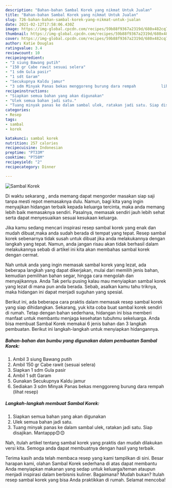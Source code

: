 ```yaml
---
description: "Bahan-bahan Sambal Korek yang nikmat Untuk Jualan"
title: "Bahan-bahan Sambal Korek yang nikmat Untuk Jualan"
slug: 726-bahan-bahan-sambal-korek-yang-nikmat-untuk-jualan
date: 2021-02-12T17:58:06.430Z
image: https://img-global.cpcdn.com/recipes/59b88f9367a2319d/680x482cq70/sambal-korek-foto-resep-utama.jpg
thumbnail: https://img-global.cpcdn.com/recipes/59b88f9367a2319d/680x482cq70/sambal-korek-foto-resep-utama.jpg
cover: https://img-global.cpcdn.com/recipes/59b88f9367a2319d/680x482cq70/sambal-korek-foto-resep-utama.jpg
author: Katie Douglas
ratingvalue: 3.4
reviewcount: 10
recipeingredient:
- "3 siung Bawang putih"
- "150 gr Cabe rawit sesuai selera"
- "1 sdm Gula pasir"
- "1 sdt Garam"
- "Secukupnya Kaldu jamur"
- "3 sdm Minyak Panas bekas menggoreng burung dara rempah           lihat resep"
recipeinstructions:
- "Siapkan semua bahan yang akan digunakan"
- "Ulek semua bahan jadi satu."
- "Tuang minyak panas ke dalam sambal ulek, ratakan jadi satu. Siap disajikan. Mantappp😊😊"
categories:
- Resep
tags:
- sambal
- korek

katakunci: sambal korek 
nutrition: 257 calories
recipecuisine: Indonesian
preptime: "PT33M"
cooktime: "PT58M"
recipeyield: "2"
recipecategory: Dinner

---
```



![Sambal Korek](https://img-global.cpcdn.com/recipes/59b88f9367a2319d/680x482cq70/sambal-korek-foto-resep-utama.jpg)

Di waktu  sekarang , anda memang dapat mengorder masakan siap saji tanpa mesti repot memasaknya dulu. Namun, bagi kita yang ingin menyajikan hidangan terbaik kepada keluarga tercinta, maka anda memang lebih baik memasaknya sendiri. Pasalnya, memasak sendiri jauh lebih sehat serta dapat menyesuaikan sesuai kesukaan keluarga.

Jika kamu sedang mencari inspirasi resep sambal korek yang enak dan mudah dibuat,maka anda sudah berada di tempat yang tepat. Resep sambal korek  sebenarnya tidak susah untuk dibuat jika anda melakukannya dengan langkah yang tepat. Namun, anda jangan risau akan tidak berhasil dalam melakukannya 
sebab di artikel ini kita akan membahas sambal korek dengan cermat.  



Nah untuk anda yang ingin memasak sambal korek yang lezat, ada beberapa langkah yang dapat dikerjakan, mulai dari memilih jenis bahan, kemudian pemilihan bahan segar, hingga cara mengolah dan menyajikannya. Anda Tak perlu pusing kalau mau menyiapkan sambal korek yang lezat di mana pun anda berada. Sebab, asalkan kamu  tahu triknya, maka hidangan ini dapat menjadi suguhan yang spesial.

Berikut ini, ada beberapa cara praktis  dalam memasak resep sambal korek yang siap dihidangkan. Sekarang, yuk kita coba buat sambal korek sendiri di rumah. Tetap dengan bahan sederhana, hidangan ini bisa memberi manfaat untuk membantu menjaga kesehatan tubuhmu sekeluarga. Anda bisa membuat Sambal Korek memakai 6 jenis bahan dan 3 langkah pembuatan. Berikut ini langkah-langkah untuk menyiapkan hidangannya.

<!--inarticleads1-->

##### Bahan-bahan dan bumbu yang digunakan dalam pembuatan Sambal Korek:

1. Ambil 3 siung Bawang putih
1. Ambil 150 gr Cabe rawit (sesuai selera)
1. Siapkan 1 sdm Gula pasir
1. Ambil 1 sdt Garam
1. Gunakan Secukupnya Kaldu jamur
1. Sediakan 3 sdm Minyak Panas bekas menggoreng burung dara rempah           (lihat resep)




<!--inarticleads2-->

##### Langkah-langkah membuat Sambal Korek:

1. Siapkan semua bahan yang akan digunakan
1. Ulek semua bahan jadi satu.
1. Tuang minyak panas ke dalam sambal ulek, ratakan jadi satu. Siap disajikan. Mantappp😊😊




Nah, itulah artikel tentang  sambal korek  yang praktis dan mudah dilakukan versi kita. Semoga anda dapat membuatnya dengan hasil yang terbaik. 

Terima kasih anda telah membaca resep yang kami tampilkan di sini. Besar harapan kami, olahan  Sambal Korek sederhana di atas dapat membantu Anda menyiapkan makanan yang sedap untuk keluarga/teman ataupun menjadi inspirasi dalam berbisnis kuliner. Bagaimana? Mudah bukan? Itulah resep sambal korek yang bisa Anda praktikkan di rumah. Selamat mencoba!

